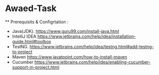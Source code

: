 # Awaed-Task

** Prerequisits & Configrtation :
  - Java(JDK). https://www.guru99.com/install-java.html
  - IntelliJ IDEA https://www.jetbrains.com/help/idea/installation-guide.html#toolbox
  - TestNG. https://www.jetbrains.com/help/idea/testng.html#add-testng-to-project
  - Maven https://www.javatpoint.com/how-to-install-maven
  - Cucumber https://www.jetbrains.com/help/idea/enabling-cucumber-support-in-project.html
